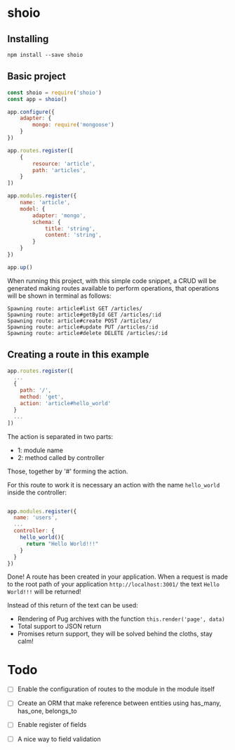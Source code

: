 # shoio

## Installing 
  `npm install --save shoio`


## Basic project

```javascript
const shoio = require('shoio')
const app = shoio()

app.configure({
    adapter: { 
        mongo: require('mongoose') 
    }
})

app.routes.register([
    {
        resource: 'article',
        path: 'articles',
    }
])

app.modules.register({
    name: 'article',
    model: {
        adapter: 'mongo',
        schema: {
            title: 'string',
            content: 'string',
        }
    }
})

app.up()
``` 

When running this project, with this simple code snippet, a CRUD will be generated making routes available to perform operations, that operations will be shown in terminal as follows:

```
Spawning route: article#list GET /articles/
Spawning route: article#getById GET /articles/:id
Spawning route: article#create POST /articles/
Spawning route: article#update PUT /articles/:id
Spawning route: article#delete DELETE /articles/:id
```

## Creating a route in this example

```javascript
app.routes.register([
  ...
  {
    path: '/',
    method: 'get',
    action: 'article#hello_world'
  }
  ...
])
```

The action is separated in two parts:
  - 1: module name
  - 2: method called by controller
  
Those, together by '#' forming the action.

For this route to work it is necessary an action with the name `hello_world` inside the controller:

```javascript

app.modules.register({
  name: 'users',
  ...
  controller: {
    hello_world(){
      return "Hello World!!!"
    }
  }
})

```

Done! A route has been created in your application. When a request is made to the root path  of your application `http://localhost:3001/` the text `Hello World!!!` will be returned! 

Instead of this return of the text can be used:
  - Rendering of Pug archives with the function `this.render('page', data)`
  - Total support to JSON return
  - Promises return support, they will be solved behind the cloths, stay calm!

# Todo
- [ ] Enable the configuration of routes to the module in the module itself
- [ ] Create an ORM that make reference between entities using has_many, has_one, belongs_to 
- [ ] Enable register of fields
- [ ] A nice way to field validation


